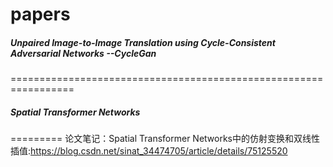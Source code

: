 # papers
##### Unpaired Image-to-Image Translation using Cycle-Consistent Adversarial Networks --CycleGan
=================================================================
##### Spatial Transformer Networks  
=========
论文笔记：Spatial Transformer Networks中的仿射变换和双线性插值:https://blog.csdn.net/sinat_34474705/article/details/75125520

